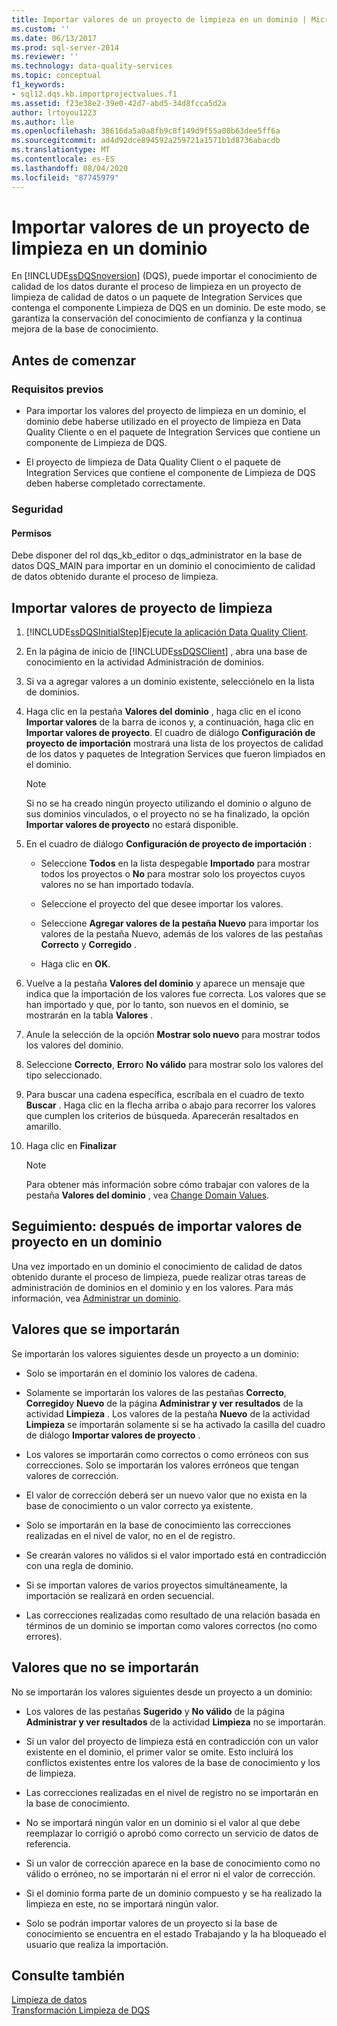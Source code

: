 ```yaml
---
title: Importar valores de un proyecto de limpieza en un dominio | Microsoft Docs
ms.custom: ''
ms.date: 06/13/2017
ms.prod: sql-server-2014
ms.reviewer: ''
ms.technology: data-quality-services
ms.topic: conceptual
f1_keywords:
- sql12.dqs.kb.importprojectvalues.f1
ms.assetid: f23e38e2-39e0-42d7-abd5-34d8fcca5d2a
author: lrtoyou1223
ms.author: lle
ms.openlocfilehash: 38616da5a0a8fb9c8f149d9f55a08b63dee5ff6a
ms.sourcegitcommit: ad4d92dce894592a259721a1571b1d8736abacdb
ms.translationtype: MT
ms.contentlocale: es-ES
ms.lasthandoff: 08/04/2020
ms.locfileid: "87745979"
---
```

# <a name="import-cleansing-project-values-into-a-domain"></a>Importar valores de un proyecto de limpieza en un dominio
  En [!INCLUDE[ssDQSnoversion](../includes/ssdqsnoversion-md.md)] (DQS), puede importar el conocimiento de calidad de los datos durante el proceso de limpieza en un proyecto de limpieza de calidad de datos o un paquete de Integration Services que contenga el componente Limpieza de DQS en un dominio. De este modo, se garantiza la conservación del conocimiento de confianza y la continua mejora de la base de conocimiento.  
  
##  <a name="before-you-begin"></a><a name="BeforeYouBegin"></a> Antes de comenzar  
  
###  <a name="prerequisites"></a><a name="Prerequisites"></a> Requisitos previos  
  
-   Para importar los valores del proyecto de limpieza en un dominio, el dominio debe haberse utilizado en el proyecto de limpieza en Data Quality Cliente o en el paquete de Integration Services que contiene un componente de Limpieza de DQS.  
  
-   El proyecto de limpieza de Data Quality Client o el paquete de Integration Services que contiene el componente de Limpieza de DQS deben haberse completado correctamente.  
  
###  <a name="security"></a><a name="Security"></a> Seguridad  
  
####  <a name="permissions"></a><a name="Permissions"></a> Permisos  
 Debe disponer del rol dqs_kb_editor o dqs_administrator en la base de datos DQS_MAIN para importar en un dominio el conocimiento de calidad de datos obtenido durante el proceso de limpieza.  
  
##  <a name="import-cleansing-project-values"></a><a name="Import"></a>Importar valores de proyecto de limpieza  
  
1.  [!INCLUDE[ssDQSInitialStep](../includes/ssdqsinitialstep-md.md)][Ejecute la aplicación Data Quality Client](../../2014/data-quality-services/run-the-data-quality-client-application.md).  
  
2.  En la página de inicio de [!INCLUDE[ssDQSClient](../includes/ssdqsclient-md.md)] , abra una base de conocimiento en la actividad Administración de dominios.  
  
3.  Si va a agregar valores a un dominio existente, selecciónelo en la lista de dominios.  
  
4.  Haga clic en la pestaña **Valores del dominio** , haga clic en el icono **Importar valores** de la barra de iconos y, a continuación, haga clic en **Importar valores de proyecto**. El cuadro de diálogo **Configuración de proyecto de importación** mostrará una lista de los proyectos de calidad de los datos y paquetes de Integration Services que fueron limpiados en el dominio.  
  
    > [!NOTE]  
    >  Si no se ha creado ningún proyecto utilizando el dominio o alguno de sus dominios vinculados, o el proyecto no se ha finalizado, la opción **Importar valores de proyecto** no estará disponible.  
  
5.  En el cuadro de diálogo **Configuración de proyecto de importación** :  
  
    -   Seleccione **Todos** en la lista despegable **Importado** para mostrar todos los proyectos o **No** para mostrar solo los proyectos cuyos valores no se han importado todavía.  
  
    -   Seleccione el proyecto del que desee importar los valores.  
  
    -   Seleccione **Agregar valores de la pestaña Nuevo** para importar los valores de la pestaña Nuevo, además de los valores de las pestañas **Correcto** y **Corregido** .  
  
    -   Haga clic en **OK**.  
  
6.  Vuelve a la pestaña **Valores del dominio** y aparece un mensaje que indica que la importación de los valores fue correcta. Los valores que se han importado y que, por lo tanto, son nuevos en el dominio, se mostrarán en la tabla **Valores** .  
  
7.  Anule la selección de la opción **Mostrar solo nuevo** para mostrar todos los valores del dominio.  
  
8.  Seleccione **Correcto**, **Error**o **No válido** para mostrar solo los valores del tipo seleccionado.  
  
9. Para buscar una cadena específica, escríbala en el cuadro de texto **Buscar** . Haga clic en la flecha arriba o abajo para recorrer los valores que cumplen los criterios de búsqueda. Aparecerán resaltados en amarillo.  
  
10. Haga clic en **Finalizar**  
  
    > [!NOTE]  
    >   Para obtener más información sobre cómo trabajar con valores de la pestaña **Valores del dominio** , vea [Change Domain Values](../../2014/data-quality-services/change-domain-values.md).  
  
##  <a name="follow-up-after-importing-project-values-into-a-domain"></a><a name="FollowUp"></a> Seguimiento: después de importar valores de proyecto en un dominio  
 Una vez importado en un dominio el conocimiento de calidad de datos obtenido durante el proceso de limpieza, puede realizar otras tareas de administración de dominios en el dominio y en los valores. Para más información, vea [Administrar un dominio](../../2014/data-quality-services/managing-a-domain.md).  
  
##  <a name="values-that-will-be-imported"></a><a name="Values"></a> Valores que se importarán  
 Se importarán los valores siguientes desde un proyecto a un dominio:  
  
-   Solo se importarán en el dominio los valores de cadena.  
  
-   Solamente se importarán los valores de las pestañas **Correcto**, **Corregido**y **Nuevo** de la página **Administrar y ver resultados** de la actividad **Limpieza** . Los valores de la pestaña **Nuevo** de la actividad **Limpieza** se importarán solamente si se ha activado la casilla del cuadro de diálogo **Importar valores de proyecto** .  
  
-   Los valores se importarán como correctos o como erróneos con sus correcciones. Solo se importarán los valores erróneos que tengan valores de corrección.  
  
-   El valor de corrección deberá ser un nuevo valor que no exista en la base de conocimiento o un valor correcto ya existente.  
  
-   Solo se importarán en la base de conocimiento las correcciones realizadas en el nivel de valor, no en el de registro.  
  
-   Se crearán valores no válidos si el valor importado está en contradicción con una regla de dominio.  
  
-   Si se importan valores de varios proyectos simultáneamente, la importación se realizará en orden secuencial.  
  
-   Las correcciones realizadas como resultado de una relación basada en términos de un dominio se importan como valores correctos (no como errores).  
  
##  <a name="values-that-will-not-be-imported"></a><a name="ValuesNot"></a> Valores que no se importarán  
 No se importarán los valores siguientes desde un proyecto a un dominio:  
  
-   Los valores de las pestañas **Sugerido** y **No válido** de la página **Administrar y ver resultados** de la actividad **Limpieza** no se importarán.  
  
-   Si un valor del proyecto de limpieza está en contradicción con un valor existente en el dominio, el primer valor se omite. Esto incluirá los conflictos existentes entre los valores de la base de conocimiento y los de limpieza.  
  
-   Las correcciones realizadas en el nivel de registro no se importarán en la base de conocimiento.  
  
-   No se importará ningún valor en un dominio si el valor al que debe reemplazar lo corrigió o aprobó como correcto un servicio de datos de referencia.  
  
-   Si un valor de corrección aparece en la base de conocimiento como no válido o erróneo, no se importarán ni el error ni el valor de corrección.  
  
-   Si el dominio forma parte de un dominio compuesto y se ha realizado la limpieza en este, no se importará ningún valor.  
  
-   Solo se podrán importar valores de un proyecto si la base de conocimiento se encuentra en el estado Trabajando y la ha bloqueado el usuario que realiza la importación.  
  
## <a name="see-also"></a>Consulte también  
 [Limpieza de datos](../../2014/data-quality-services/data-cleansing.md)   
 [Transformación Limpieza de DQS](../integration-services/data-flow/transformations/dqs-cleansing-transformation.md)  
  
  
